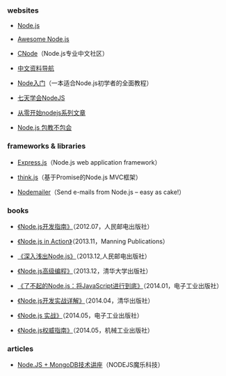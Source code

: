 ### websites

- [Node.js](http://nodejs.org/)

- [Awesome Node.js](https://github.com/sindresorhus/awesome-nodejs)

- [CNode](https://cnodejs.org/)（Node.js专业中文社区）

- [中文资料导航](https://github.com/youyudehexie/node123)

- [Node入门](http://www.nodebeginner.org/index-zh-cn.html)（一本适合Node.js初学者的全面教程）

- [七天学会NodeJS](http://nqdeng.github.io/7-days-nodejs/)

- [从零开始nodejs系列文章](http://blog.fens.me/series-nodejs/)

- [Node.js 包教不包会](https://github.com/alsotang/node-lessons)

### frameworks & libraries

- [Express.js](http://expressjs.com/)（Node.js web application framework）

- [think.js](http://thinkjs.org/)（基于Promise的Node.js MVC框架）

- [Nodemailer](http://www.nodemailer.com/)（Send e-mails from Node.js – easy as cake!）

### books

- [《Node.js开发指南》](http://book.douban.com/subject/10789820/)（2012.07，人民邮电出版社）

- [《Node.js in Action》](http://book.douban.com/subject/6805117/)（2013.11，Manning Publications）

- [《深入浅出Node.js》](http://book.douban.com/subject/25768396/)（2013.12,人民邮电出版社）

- [《Node.js高级编程》](http://book.douban.com/subject/25799431/)（2013.12，清华大学出版社）

- [《了不起的Node.js：将JavaScript进行到底》](http://book.douban.com/subject/25767596/)（2014.01，电子工业出版社）

- [《Node.js开发实战详解》](http://book.douban.com/subject/25879763/)（2014.04，清华出版社）

- [《Node.js 实战》](http://book.douban.com/subject/25867920/)（2014.05，电子工业出版社）

- [《Node.js权威指南》](http://book.douban.com/subject/25892704/)（2014.05，机械工业出版社）

### articles

- [Node.JS + MongoDB技术讲座](http://wenku.baidu.com/view/41d560433b3567ec102d8aba.html)（NODEJS魔乐科技）